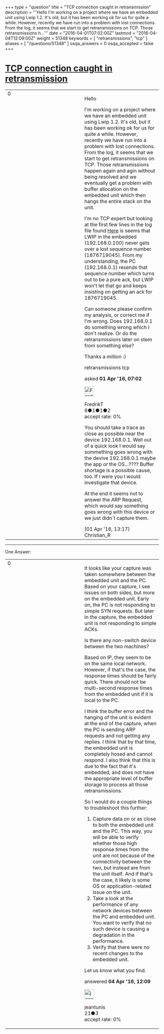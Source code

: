 +++
type = "question"
title = "TCP connection caught in retransmission"
description = '''Hello I&#x27;m working on a project where we have an embedded unit using Lwip 1.2. It&#x27;s old, but it has been working ok for us for quite a while. However, recently we have run into a problem with lost connections. From the log, it seems that we start to get retransmissions on TCP. Those retransmissions h...'''
date = "2016-04-01T07:02:00Z"
lastmod = "2016-04-04T12:09:00Z"
weight = 51348
keywords = [ "retransmissions", "tcp" ]
aliases = [ "/questions/51348" ]
osqa_answers = 0
osqa_accepted = false
+++

<div class="headNormal">

# [TCP connection caught in retransmission](/questions/51348/tcp-connection-caught-in-retransmission)

</div>

<div id="main-body">

<div id="askform">

<table id="question-table" style="width:100%;"><colgroup><col style="width: 50%" /><col style="width: 50%" /></colgroup><tbody><tr class="odd"><td style="width: 30px; vertical-align: top"><div class="vote-buttons"><div id="post-51348-score" class="post-score" title="current number of votes">0</div><div id="favorite-count" class="favorite-count"></div></div></td><td><div id="item-right"><div class="question-body"><p>Hello</p><p>I'm working on a project where we have an embedded unit using Lwip 1.2. It's old, but it has been working ok for us for quite a while. However, recently we have run into a problem with lost connections. From the log, it seems that we start to get retransmissions on TCP. Those retransmissions happen again and agin without being resolved and we eventually get a problem with buffer allocation on the embedded unit which then hangs the entire stack on the unit.</p><p>I'm no TCP expert but looking at the first few lines in the log file found <a href="https://www.dropbox.com/s/9wyjo774rc15hq4/problem.pcapng?dl=0">Here</a> is seems that LWIP in the embedded (192.168.0.100) never gets over a lost sequence number (1876719045). From my understanding, the PC (192.168.0.1) resends that sequence number which turns out to be a pure ack, but LWIP won't let that go and keeps insisting on getting an ack for 1876719045.</p><p>Can someone please confirm my analysis, or correct me if I'm wrong. Does 192.168.0.1 do something wrong which I don't realize. Or do the retransmissions later on stem from something else?</p><p>Thanks a million :)</p></div><div id="question-tags" class="tags-container tags">retransmissions tcp</div><div id="question-controls" class="post-controls"></div><div class="post-update-info-container"><div class="post-update-info post-update-info-user"><p>asked <strong>01 Apr '16, 07:02</strong></p><img src="https://secure.gravatar.com/avatar/57fc0fe989e5038cad99dac0dcd794c5?s=32&amp;d=identicon&amp;r=g" class="gravatar" width="32" height="32" alt="FredrikT&#39;s gravatar image" /><p>FredrikT<br />
<span class="score" title="6 reputation points">6</span><span title="1 badges"><span class="badge1">●</span><span class="badgecount">1</span></span><span title="1 badges"><span class="silver">●</span><span class="badgecount">1</span></span><span title="2 badges"><span class="bronze">●</span><span class="badgecount">2</span></span><br />
<span class="accept_rate" title="Rate of the user&#39;s accepted answers">accept rate:</span> <span title="FredrikT has no accepted answers">0%</span></p></div></div><div id="comments-container-51348" class="comments-container"><span id="51361"></span><div id="comment-51361" class="comment"><div id="post-51361-score" class="comment-score"></div><div class="comment-text"><p>You should take a trace as close as possible near the device 192.168.0.1. Well out of a quick look I would say sommething goes wrong with the devive 192.168.0.1 maybe the app or the OS...???? Buffer shortage is a possible cause, too. If I were you I would investigate that device.</p><p>At the end it seems not to answer the ARP Request, which would say something goes wrong with this device or we just didn´t capture them.</p></div><div id="comment-51361-info" class="comment-info"><span class="comment-age">(01 Apr '16, 13:17)</span> Christian_R</div></div></div><div id="comment-tools-51348" class="comment-tools"></div><div class="clear"></div><div id="comment-51348-form-container" class="comment-form-container"></div><div class="clear"></div></div></td></tr></tbody></table>

------------------------------------------------------------------------

<div class="tabBar">

<span id="sort-top"></span>

<div class="headQuestions">

One Answer:

</div>

</div>

<span id="51398"></span>

<div id="answer-container-51398" class="answer">

<table style="width:100%;"><colgroup><col style="width: 50%" /><col style="width: 50%" /></colgroup><tbody><tr class="odd"><td style="width: 30px; vertical-align: top"><div class="vote-buttons"><div id="post-51398-score" class="post-score" title="current number of votes">0</div></div></td><td><div class="item-right"><div class="answer-body"><p>It looks like your capture was taken somewhere between the embedded unit and the PC. Based on your capture, I see issues on both sides, but more on the embedded unit. Early on, the PC is not responding to simple SYN requests. But later in the capture, the embedded unit is not responding to simple ACKs.</p><p>Is there any non-switch device between the two machines?</p><p>Based on IP, they seem to be on the same local network. However, if that's the case, the response times should be fairly quick. There should not be multi-second response times from the embedded unit if it is local to the PC.</p><p>I think the buffer error and the hanging of the unit is evident at the end of the capture, when the PC is sending ARP requests and not getting any replies. I think that by that time, the embedded unit is completely hosed and cannot respond. I also think that this is due to the fact that it's embedded, and does not have the appropriate level of buffer storage to process all those retransmissions.</p><p>So I would do a couple things to troubleshoot this further:</p><ol><li>Capture data on or as close to both the embedded unit and the PC. This way, you will be able to verify whether those high response times from the unit are not because of the connectivity between the two, but instead are from the unit itself. And if that's the case, it likely is some OS or application-related issue on the unit.</li><li>Take a look at the performance of any network devices between the PC and embedded unit. You want to verify that no such device is causing a degradation in the performance.</li><li>Verify that there were no recent changes to the embedded unit.</li></ol><p>Let us know what you find.</p></div><div class="answer-controls post-controls"></div><div class="post-update-info-container"><div class="post-update-info post-update-info-user"><p>answered <strong>04 Apr '16, 12:09</strong></p><img src="https://secure.gravatar.com/avatar/0eafb94fc68881ab754f30924ce504ad?s=32&amp;d=identicon&amp;r=g" class="gravatar" width="32" height="32" alt="jeantunis&#39;s gravatar image" /><p>jeantunis<br />
<span class="score" title="21 reputation points">21</span><span title="3 badges"><span class="bronze">●</span><span class="badgecount">3</span></span><br />
<span class="accept_rate" title="Rate of the user&#39;s accepted answers">accept rate:</span> <span title="jeantunis has no accepted answers">0%</span></p></div></div><div id="comments-container-51398" class="comments-container"></div><div id="comment-tools-51398" class="comment-tools"></div><div class="clear"></div><div id="comment-51398-form-container" class="comment-form-container"></div><div class="clear"></div></div></td></tr></tbody></table>

</div>

<div class="paginator-container-left">

</div>

</div>

</div>

